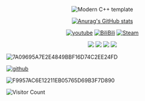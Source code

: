 <div id="title" align=center>

![Modern C++ template][github-sub-title:img]

[![Anurag's GitHub stats](https://github-readme-stats.vercel.app/api?username=NineNightMeow&show_icons=true&theme=tokyonight)](https://b23.tv/iEJTnPp)

[![youtube](https://img.shields.io/badge/我的-YouTube-red)](https://www.youtube.com/@Kuri_Natsuki)
[![BiliBili](https://img.shields.io/badge/我的-BiliBili-pink)](https://space.bilibili.com/383182853?spm_id_from=333.40164.0.0)
[![Steam](https://img.shields.io/badge/我的-Steam-grey)](https://steamcommunity.com/profiles/76561198424665017/)

![](https://img.shields.io/badge/讨厌-背刺-yellow) 
![](https://img.shields.io/badge/性格-内向-red) 
![](https://img.shields.io/badge/爱好-计算机-pink)
![](https://img.shields.io/badge/爱好-绘画与各种工程软件-orange)

</div>

![7A09695A7E2E4849BBF16D74C2EE24FD](https://github.com/user-attachments/assets/271e9739-6803-4ca8-b3ee-e2ab5b4b6b6a)

[![github](https://img.shields.io/badge/最喜欢吃的-HAPY-blue)](https://github.com/HSP-hapy)

![F9957AC6E12211EB05765D69B3F7D890](https://github.com/user-attachments/assets/8acc6227-8014-4134-b71b-375cc81f5ad1)

![Visitor Count](https://profile-counter.glitch.me/NineNightMeow/count.svg)

[github-sub-title:img]: https://readme-typing-svg.herokuapp.com?font=Segoe+Script&center=true&lines=NineNightMeow.
